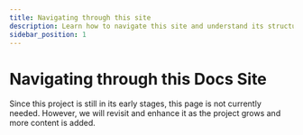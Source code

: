 ```yaml
---
title: Navigating through this site
description: Learn how to navigate this site and understand its structure.
sidebar_position: 1
---
```


# Navigating through this Docs Site

Since this project is still in its early stages, this page is not currently needed. However, we will revisit and enhance it as the project grows and more content is added.
